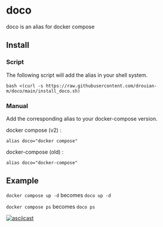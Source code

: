 # doco
doco is an alias for docker compose

## Install

### Script

The following script will add the alias in your shell system.

```shell
bash <(curl -s https://raw.githubusercontent.com/drouian-m/doco/main/install_doco.sh)
```

### Manual

Add the corresponding alias to your docker-compose version.

docker compose (v2) :

```shell
alias doco="docker compose"
```

docker-compose (old) :

```shell
alias doco="docker-compose"
```

## Example

`docker compose up -d` becomes `doco up -d`

`docker compose ps` becomes `doco ps`

[![asciicast](https://asciinema.org/a/lPHSJcjnmLbbfTxTYIrLUnU4W.svg)](https://asciinema.org/a/lPHSJcjnmLbbfTxTYIrLUnU4W)